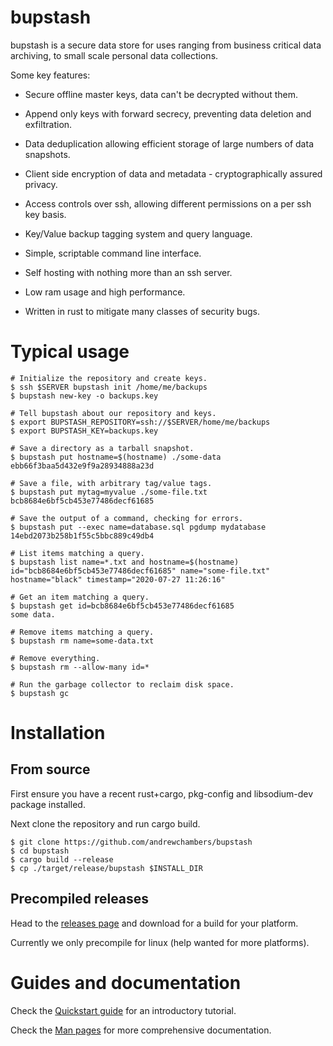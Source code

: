 # bupstash

bupstash is a secure data store for uses ranging from business critical data archiving,
to small scale personal data collections.

Some key features:

- Secure offline master keys, data can't be decrypted without them.

- Append only keys with forward secrecy, preventing data deletion and exfiltration.

- Data deduplication allowing efficient storage of large numbers of data snapshots.

- Client side encryption of data and metadata - cryptographically assured privacy.

- Access controls over ssh, allowing different permissions on a per ssh key basis.

- Key/Value backup tagging system and query language.

- Simple, scriptable command line interface.

- Self hosting with nothing more than an ssh server.

- Low ram usage and high performance.

- Written in rust to mitigate many classes of security bugs.


# Typical usage

```
# Initialize the repository and create keys.
$ ssh $SERVER bupstash init /home/me/backups
$ bupstash new-key -o backups.key

# Tell bupstash about our repository and keys.
$ export BUPSTASH_REPOSITORY=ssh://$SERVER/home/me/backups
$ export BUPSTASH_KEY=backups.key

# Save a directory as a tarball snapshot.
$ bupstash put hostname=$(hostname) ./some-data
ebb66f3baa5d432e9f9a28934888a23d

# Save a file, with arbitrary tag/value tags.
$ bupstash put mytag=myvalue ./some-file.txt
bcb8684e6bf5cb453e77486decf61685

# Save the output of a command, checking for errors.
$ bupstash put --exec name=database.sql pgdump mydatabase
14ebd2073b258b1f55c5bbc889c49db4

# List items matching a query.
$ bupstash list name=*.txt and hostname=$(hostname)
id="bcb8684e6bf5cb453e77486decf61685" name="some-file.txt" hostname="black" timestamp="2020-07-27 11:26:16"

# Get an item matching a query.
$ bupstash get id=bcb8684e6bf5cb453e77486decf61685
some data.

# Remove items matching a query.
$ bupstash rm name=some-data.txt

# Remove everything.
$ bupstash rm --allow-many id=*

# Run the garbage collector to reclaim disk space.
$ bupstash gc

```


# Installation

## From source

First ensure you have a recent rust+cargo, pkg-config and libsodium-dev package installed.

Next clone the repository and run cargo build.
```
$ git clone https://github.com/andrewchambers/bupstash
$ cd bupstash
$ cargo build --release
$ cp ./target/release/bupstash $INSTALL_DIR
```

## Precompiled releases

Head to the [releases page](https://github.com/andrewchambers/bupstash/releases) and download for 
a build for your platform.

Currently we only precompile for linux (help wanted for more platforms).


# Guides and documentation

Check the [Quickstart guide](./doc/quickstart.md) for an introductory tutorial.


Check the [Man pages](./doc/man) for more comprehensive documentation.


